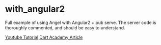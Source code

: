 # with_angular2
Full example of using Angel with Angular2 + pub serve.
The server code is thoroughly commented, and should be easy to understand.

[Youtube Tutorial](https://www.youtube.com/watch?v=O8tCXj_lljY)
[Dart Academy Article](https://dart.academy/using-angel-with-angular2/)